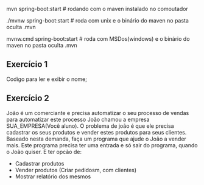 mvn spring-boot:start # rodando com o maven instalado no comoutador

  ./mvnw spring-boot:start # roda com unix e o binário do maven no pasta oculta .mvn

  mvnw.cmd spring-boot:start # roda com MSDos(windows) e o binário do maven no pasta oculta .mvn

## Exercício 1 
Codigo para ler e exibir o nome;
  ## Exercício 2
  João é um comerciante e precisa automatizar o seu processo de vendas para automatizar este processo João chamou a empresa SUA_EMPRESA(Você aluno). O problema de joão é que ele precisa cadastrar os seus produtos e vender estes produtos para seus clientes. Baseado nesta demanda, faça um programa que ajude o João a vender mais. Este programa precisa ter uma entrada e só sair do programa, quando o João quiser.
E ter opcão de:
- Cadastrar produtos
- Vender produtos (Criar pedidosm, com clientes)
- Mostrar relatório dos mesmos